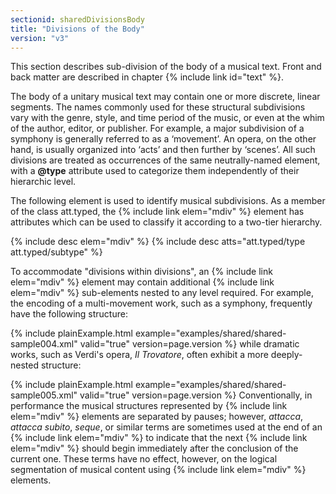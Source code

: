 ```yaml
---
sectionid: sharedDivisionsBody
title: "Divisions of the Body"
version: "v3"
---
```


This section describes sub-division of the body of a musical text. Front and back
matter
are described in chapter {% include link id="text" %}.

The body of a unitary musical text may contain one or more discrete, linear segments.
The
names commonly used for these structural subdivisions vary with the genre, style,
and time
period of the music, or even at the whim of the author, editor, or publisher. For
example,
a major subdivision of a symphony is generally referred to as a ‘movement’. An opera,
on
the other hand, is usually organized into ‘acts’ and then further by ‘scenes’. All
such
divisions are treated as occurrences of the same neutrally-named element, with a
**@type** attribute used to categorize them independently of their hierarchic
level.

The following element is used to identify musical subdivisions. As a member of the
class
att.typed, the {% include link elem="mdiv" %} element has attributes which can be used to
classify it according to a two-tier hierarchy.



{% include desc elem="mdiv" %}
{% include desc atts="att.typed/type att.typed/subtype" %}




To accommodate "divisions within divisions", an {% include link elem="mdiv" %} element may
contain additional {% include link elem="mdiv" %} sub-elements nested to any level required.
For example, the encoding of a multi-movement work, such as a symphony, frequently
have
the following structure:

{% include plainExample.html example="examples/shared/shared-sample004.xml" valid="true" version=page.version %}
while dramatic works, such as Verdi's opera, *Il Trovatore*, often exhibit a
more deeply-nested structure:

{% include plainExample.html example="examples/shared/shared-sample005.xml" valid="true" version=page.version %}
Conventionally, in performance the musical structures represented by {% include link elem="mdiv" %} elements are separated by pauses; however, *attacca*,
*attacca subito*, *seque*, or similar terms are
sometimes used at the end of an {% include link elem="mdiv" %} to indicate that the next {% include link elem="mdiv" %} should begin immediately after the conclusion of the current one.
These terms have no effect, however, on the logical segmentation of musical content
using
{% include link elem="mdiv" %} elements.



